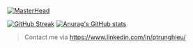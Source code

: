 [![MasterHead](https://scontent.fhan2-4.fna.fbcdn.net/v/t1.6435-0/p180x540/199025208_2839250152993755_6964307184674613737_n.jpg?_nc_cat=100&ccb=1-3&_nc_sid=730e14&_nc_ohc=MMJsgSVf50gAX8iUmJD&_nc_ht=scontent.fhan2-4.fna&tp=6&oh=faba6a093ad715a6e7a5d4b558fdbd34&oe=60CB86CB)](https://github.com/pt-hieu)


[![GitHub Streak](https://github-readme-streak-stats.herokuapp.com/?user=pt-hieu&theme=dracula)](https://git.io/streak-stats)
[![Anurag's GitHub stats](https://github-readme-stats.vercel.app/api?username=pt-hieu&count_private=true&show_icons=true&theme=dracula)](https://github.com/anuraghazra/github-readme-stats)

> Contact me via https://www.linkedin.com/in/ptrunghieu/
